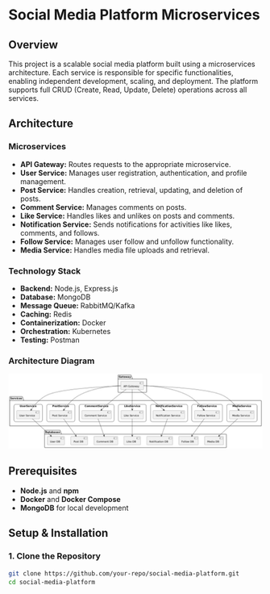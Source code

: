 # Social Media Platform Microservices

## Overview
This project is a scalable social media platform built using a microservices architecture. Each service is responsible for specific functionalities, enabling independent development, scaling, and deployment. The platform supports full CRUD (Create, Read, Update, Delete) operations across all services.

## Architecture
### **Microservices**
- **API Gateway:** Routes requests to the appropriate microservice.
- **User Service:** Manages user registration, authentication, and profile management.
- **Post Service:** Handles creation, retrieval, updating, and deletion of posts.
- **Comment Service:** Manages comments on posts.
- **Like Service:** Handles likes and unlikes on posts and comments.
- **Notification Service:** Sends notifications for activities like likes, comments, and follows.
- **Follow Service:** Manages user follow and unfollow functionality.
- **Media Service:** Handles media file uploads and retrieval.

### **Technology Stack**
- **Backend:** Node.js, Express.js
- **Database:** MongoDB
- **Message Queue:** RabbitMQ/Kafka
- **Caching:** Redis
- **Containerization:** Docker
- **Orchestration:** Kubernetes
- **Testing:** Postman

### **Architecture Diagram**
![Architecture Diagram](architecture.jpeg)

## Prerequisites
- **Node.js** and **npm**
- **Docker** and **Docker Compose**
- **MongoDB** for local development

## Setup & Installation

### **1. Clone the Repository**
```bash
git clone https://github.com/your-repo/social-media-platform.git
cd social-media-platform
